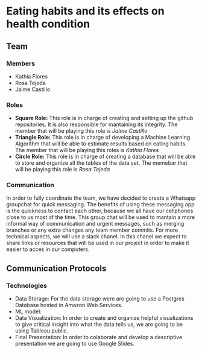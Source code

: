 # Eating habits and its effects on health condition

## Team

### Members
- Kathia Flores
- Rosa Tejeda
- Jaime Castillo 

### Roles

- **Square Role:** This role is in charge of creating and setting up the github repositories. It is also responsible for mantaining its integrity. The member that will be playing this role is *Jaime Castillo*
- **Triangle Role:** This role is in charge of developing a Machine Learning Algorithm that will be able to estimate results based on eating habits. The member that will be playing this roles is *Kathia Flores*
- **Circle Role:** This role is in charge of creating a database that will be able to store and organize all the tables of the data set. The memebar that will be playing this role is *Rosa Tejeda*

### Communication

In order to fully coordinate the team, we have decided to create a Whatsapp groupchat for quick messaging. The benefits of using these messaging app is the quickness to contact each other, because we all have our cellphones close to us most of the time. This group chat will be used to mantain a more informal way of communication and urgent messages, such as merging branches or any extra changes any team member commits.
For more technical aspects, we will use a slack chanel. In this chanel we expect to share links or resources that will be used in our project in order to make it easier to acces in our computers.

## Communication Protocols

### Technologies

- Data Storage: For the data storage were are going to use a Postgres Database hosted in Amazon Web Services. 
- ML model:
- Data Visualization: In order to create and organize helpful visualizations to give critical insight into what the data tells us, we are going to be using Tableau public. 
- Final Presentation: In order to colaborate and develop a descriptive presentation we are going to use Google Slides.
